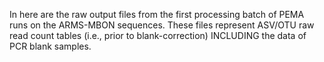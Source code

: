 In here are the raw output files from the first processing batch of PEMA runs on the ARMS-MBON sequences. These files represent ASV/OTU raw read count tables (i.e., prior to blank-correction) INCLUDING the data of PCR blank samples.

